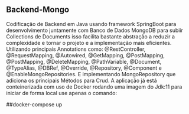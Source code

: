 ## Backend-Mongo

Codificação de Backend em Java usando framework SpringBoot para desenvolvimento juntamente com Banco de Dados MongoDB para subiir Collections de Documents isso facilita
bastante abstração a reduzir a complexidade e tornar o projeto e a implementação mais eficientes.
Utilizando principais Annotations como: @RestController, @RequestMapping, @Autowired, @GetMapping, @PostMapping, @PostMapping, @DeleteMapping, @PathVariable, @Document,
@TypeAlias, @DBRef,  @Override, @Repository, @Component e @EnableMongoRepositories. E implementando MongoRepository que adiciona os principais Métodos para Crud.
A aplicação já está conteinerizada com uso de Docker rodando uma imagem do Jdk:11 para iniciar de forma local use apenas o comando:

##docker-compose up
